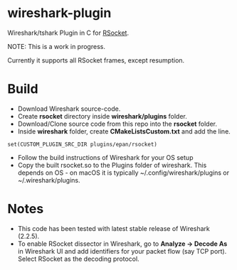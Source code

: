 # wireshark-plugin

Wireshark/tshark Plugin in C for [RSocket](https://github.com/ReactiveSocket/reactivesocket).

NOTE: This is a work in progress.

Currently it supports all RSocket frames, except resumption.

# Build

- Download Wireshark source-code.
- Create __rsocket__ directory inside __wireshark/plugins__ folder.
- Download/Clone source code from this repo into the __rsocket__ folder.
- Inside __wireshark__ folder, create __CMakeListsCustom.txt__ and add the line.
```
set(CUSTOM_PLUGIN_SRC_DIR plugins/epan/rsocket)
```
- Follow the build instructions of Wireshark for your OS setup
- Copy the built rsocket.so to the Plugins folder of wireshark. This depends on OS - on macOS it is typically ~/.config/wireshark/plugins or ~/.wireshark/plugins.

# Notes

- This code has been tested with latest stable release of Wireshark (2.2.5).
- To enable RSocket dissector in Wireshark, go to __Analyze -> Decode As__ in Wireshark UI and add identifiers for your packet flow (say TCP port). Select RSocket as the decoding protocol.

